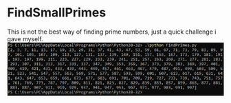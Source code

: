 # FindSmallPrimes
This is not the best way of finding prime numbers, just a quick challenge i gave myself.
![alt text](https://github.com/Tavnos/FindSmallPrimes/blob/master/findprimes.PNG)
